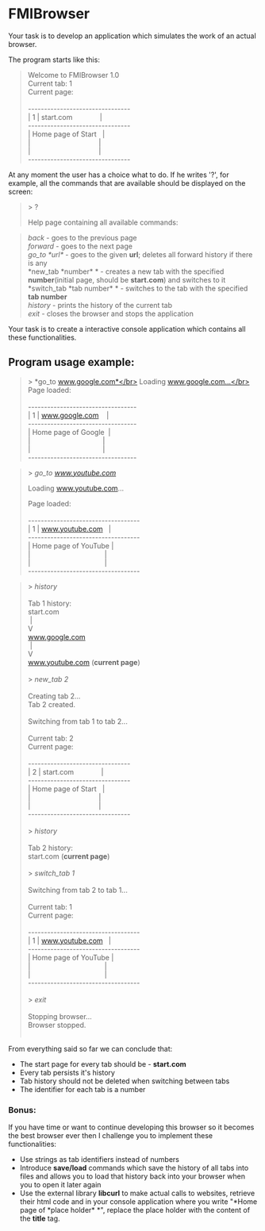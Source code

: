 # FMIBrowser

Your task is to develop an application which simulates the work of an actual browser.

The program starts like this:
> Welcome to FMIBrowser 1.0</br>
> Current tab: 1</br>
> Current page:</br></br>
> \-\-\-\-\-\-\-\-\-\-\-\-\-\-\-\-\-\-\-\-\-\-\-\-\-\-\-\-\-\-\-\-</br>
> | 1 | start.com &nbsp;&nbsp;&nbsp;&nbsp;&nbsp;&nbsp;&nbsp;&nbsp;&nbsp;&nbsp;&nbsp;&nbsp;&nbsp;|</br>
>  \-\-\-\-\-\-\-\-\-\-\-\-\-\-\-\-\-\-\-\-\-\-\-\-\-\-\-\-\-\-\-\-</br>
> | Home page of Start &nbsp;&nbsp;|</br>
|&nbsp;&nbsp;&nbsp;&nbsp;&nbsp;&nbsp;&nbsp;&nbsp;&nbsp;&nbsp;&nbsp;&nbsp;&nbsp;&nbsp;&nbsp;&nbsp;&nbsp;&nbsp;&nbsp;&nbsp;&nbsp;&nbsp;&nbsp;&nbsp;&nbsp;&nbsp;&nbsp;&nbsp;&nbsp;&nbsp;&nbsp;&nbsp;&nbsp;&nbsp;&nbsp;|</br>
|&nbsp;&nbsp;&nbsp;&nbsp;&nbsp;&nbsp;&nbsp;&nbsp;&nbsp;&nbsp;&nbsp;&nbsp;&nbsp;&nbsp;&nbsp;&nbsp;&nbsp;&nbsp;&nbsp;&nbsp;&nbsp;&nbsp;&nbsp;&nbsp;&nbsp;&nbsp;&nbsp;&nbsp;&nbsp;&nbsp;&nbsp;&nbsp;&nbsp;&nbsp;&nbsp;|</br>
>  \-\-\-\-\-\-\-\-\-\-\-\-\-\-\-\-\-\-\-\-\-\-\-\-\-\-\-\-\-\-\-\-</br>

At any moment the user has a choice what to do. If he writes '?', for example, all the commands that are available should be displayed on the screen:

> \> ?
>
> Help page containing all available commands:

> *back* - goes to the previous page</br>
> *forward* - goes to the next page</br>
> *go_to \*url\** - goes to the given **url**; deletes all forward history if there is any</br>
> *new_tab \*number\* * - creates a new tab with the specified **number**(initial page, should be **start.com**) and switches to it</br>
> *switch_tab \*tab number\* * - switches to the tab with the specified **tab number**</br>
> *history* - prints the history of the current tab</br>
> *exit* - closes the browser and stops the application</br>

Your task is to create a interactive console application which contains all these functionalities.

## Program usage example:

> \> *go_to www.google.com*</br>
> Loading www.google.com...</br>
> Page loaded:</br></br>
> \-\-\-\-\-\-\-\-\-\-\-\-\-\-\-\-\-\-\-\-\-\-\-\-\-\-\-\-\-\-\-\-\-\-</br>
> | 1 | www.google.com &nbsp;&nbsp;&nbsp;| </br>
>  \-\-\-\-\-\-\-\-\-\-\-\-\-\-\-\-\-\-\-\-\-\-\-\-\-\-\-\-\-\-\-\-\-\-</br>
> | Home page of Google&nbsp; |</br> |&nbsp;&nbsp;&nbsp;&nbsp;&nbsp;&nbsp;&nbsp;&nbsp;&nbsp;&nbsp;&nbsp;&nbsp;&nbsp;&nbsp;&nbsp;&nbsp;&nbsp;&nbsp;&nbsp;&nbsp;&nbsp;&nbsp;&nbsp;&nbsp;&nbsp;&nbsp;&nbsp;&nbsp;&nbsp;&nbsp;&nbsp;&nbsp;&nbsp;&nbsp;&nbsp;&nbsp; |</br>
|&nbsp;&nbsp;&nbsp;&nbsp;&nbsp;&nbsp;&nbsp;&nbsp;&nbsp;&nbsp;&nbsp;&nbsp;&nbsp;&nbsp;&nbsp;&nbsp;&nbsp;&nbsp;&nbsp;&nbsp;&nbsp;&nbsp;&nbsp;&nbsp;&nbsp;&nbsp;&nbsp;&nbsp;&nbsp;&nbsp;&nbsp;&nbsp;&nbsp;&nbsp;&nbsp;&nbsp;&nbsp;|</br>
>  \-\-\-\-\-\-\-\-\-\-\-\-\-\-\-\-\-\-\-\-\-\-\-\-\-\-\-\-\-\-\-\-\-\-</br>

> \> *go_to www.youtube.com*
>
> Loading www.youtube.com...
>
> Page loaded:</br></br>
> \-\-\-\-\-\-\-\-\-\-\-\-\-\-\-\-\-\-\-\-\-\-\-\-\-\-\-\-\-\-\-\-\-\-\-</br>
> | 1 | www.youtube.com &nbsp;&nbsp;|</br>
>  \-\-\-\-\-\-\-\-\-\-\-\-\-\-\-\-\-\-\-\-\-\-\-\-\-\-\-\-\-\-\-\-\-\-\-</br>
> | Home page of YouTube |</br>
|&nbsp;&nbsp;&nbsp;&nbsp;&nbsp;&nbsp;&nbsp;&nbsp;&nbsp;&nbsp;&nbsp;&nbsp;&nbsp;&nbsp;&nbsp;&nbsp;&nbsp;&nbsp;&nbsp;&nbsp;&nbsp;&nbsp;&nbsp;&nbsp;&nbsp;&nbsp;&nbsp;&nbsp;&nbsp;&nbsp;&nbsp;&nbsp;&nbsp;&nbsp;&nbsp;&nbsp;&nbsp;&nbsp;|</br>
|&nbsp;&nbsp;&nbsp;&nbsp;&nbsp;&nbsp;&nbsp;&nbsp;&nbsp;&nbsp;&nbsp;&nbsp;&nbsp;&nbsp;&nbsp;&nbsp;&nbsp;&nbsp;&nbsp;&nbsp;&nbsp;&nbsp;&nbsp;&nbsp;&nbsp;&nbsp;&nbsp;&nbsp;&nbsp;&nbsp;&nbsp;&nbsp;&nbsp;&nbsp;&nbsp;&nbsp;&nbsp;&nbsp;|</br>
>  \-\-\-\-\-\-\-\-\-\-\-\-\-\-\-\-\-\-\-\-\-\-\-\-\-\-\-\-\-\-\-\-\-\-\-</br>

> \> *history*</br></br>
> Tab 1 history:</br>
> start.com</br>
> &nbsp;\|</br>
> V</br>
> www.google.com</br>
> &nbsp;\|</br>
> V</br>
> www.youtube.com (**current page**)</br></br>
> \> *new_tab 2*</br></br>
> Creating tab 2...</br>
> Tab 2 created.</br></br>
> Switching from tab 1 to tab 2...</br></br>
> Current tab: 2</br>
> Current page:</br></br>
> \-\-\-\-\-\-\-\-\-\-\-\-\-\-\-\-\-\-\-\-\-\-\-\-\-\-\-\-\-\-\-\-</br>
> | 2 | start.com &nbsp;&nbsp;&nbsp;&nbsp;&nbsp;&nbsp;&nbsp;&nbsp;&nbsp;&nbsp;&nbsp;&nbsp;&nbsp;|</br>
>  \-\-\-\-\-\-\-\-\-\-\-\-\-\-\-\-\-\-\-\-\-\-\-\-\-\-\-\-\-\-\-\-</br>
> | Home page of Start &nbsp;&nbsp;|</br>
|&nbsp;&nbsp;&nbsp;&nbsp;&nbsp;&nbsp;&nbsp;&nbsp;&nbsp;&nbsp;&nbsp;&nbsp;&nbsp;&nbsp;&nbsp;&nbsp;&nbsp;&nbsp;&nbsp;&nbsp;&nbsp;&nbsp;&nbsp;&nbsp;&nbsp;&nbsp;&nbsp;&nbsp;&nbsp;&nbsp;&nbsp;&nbsp;&nbsp;&nbsp;&nbsp;|</br>
|&nbsp;&nbsp;&nbsp;&nbsp;&nbsp;&nbsp;&nbsp;&nbsp;&nbsp;&nbsp;&nbsp;&nbsp;&nbsp;&nbsp;&nbsp;&nbsp;&nbsp;&nbsp;&nbsp;&nbsp;&nbsp;&nbsp;&nbsp;&nbsp;&nbsp;&nbsp;&nbsp;&nbsp;&nbsp;&nbsp;&nbsp;&nbsp;&nbsp;&nbsp;&nbsp;|</br>
>  \-\-\-\-\-\-\-\-\-\-\-\-\-\-\-\-\-\-\-\-\-\-\-\-\-\-\-\-\-\-\-\-</br></br>
> \> *history*</br></br>
> Tab 2 history:</br>
> start.com (**current page**)</br></br>
> \> *switch_tab 1*</br></br>
> Switching from tab 2 to tab 1...</br></br>
> Current tab: 1</br>
> Current page:</br></br>
> \-\-\-\-\-\-\-\-\-\-\-\-\-\-\-\-\-\-\-\-\-\-\-\-\-\-\-\-\-\-\-\-\-\-\-</br>
> | 1 | www.youtube.com &nbsp;&nbsp;|</br>
>  \-\-\-\-\-\-\-\-\-\-\-\-\-\-\-\-\-\-\-\-\-\-\-\-\-\-\-\-\-\-\-\-\-\-\-</br>
> | Home page of YouTube |</br>
|&nbsp;&nbsp;&nbsp;&nbsp;&nbsp;&nbsp;&nbsp;&nbsp;&nbsp;&nbsp;&nbsp;&nbsp;&nbsp;&nbsp;&nbsp;&nbsp;&nbsp;&nbsp;&nbsp;&nbsp;&nbsp;&nbsp;&nbsp;&nbsp;&nbsp;&nbsp;&nbsp;&nbsp;&nbsp;&nbsp;&nbsp;&nbsp;&nbsp;&nbsp;&nbsp;&nbsp;&nbsp;&nbsp;|</br>
|&nbsp;&nbsp;&nbsp;&nbsp;&nbsp;&nbsp;&nbsp;&nbsp;&nbsp;&nbsp;&nbsp;&nbsp;&nbsp;&nbsp;&nbsp;&nbsp;&nbsp;&nbsp;&nbsp;&nbsp;&nbsp;&nbsp;&nbsp;&nbsp;&nbsp;&nbsp;&nbsp;&nbsp;&nbsp;&nbsp;&nbsp;&nbsp;&nbsp;&nbsp;&nbsp;&nbsp;&nbsp;&nbsp;|</br>
>  \-\-\-\-\-\-\-\-\-\-\-\-\-\-\-\-\-\-\-\-\-\-\-\-\-\-\-\-\-\-\-\-\-\-\-</br></br>
> \> *exit*</br></br>
> Stopping browser...</br>
> Browser stopped.</br></br>

From everything said so far we can conclude that:

 - The start page for every tab should be - **start.com**
 - Every tab persists it's history
 - Tab history should not be deleted when switching between tabs
 - The identifier for each tab is a number


### Bonus:
If you have time or want to continue developing this browser so it becomes the best browser ever then I challenge you to implement these functionalities:

 - Use strings as tab identifiers instead of numbers
 - Introduce **save/load** commands which save the history of all tabs into files and allows you to load that history back into your browser when you to open it later again
 - Use the external library **libcurl** to make actual calls to websites, retrieve their html code and in your console application where you write "*Home page of \*place holder\* *", replace the place holder with the content of the **title** tag.
